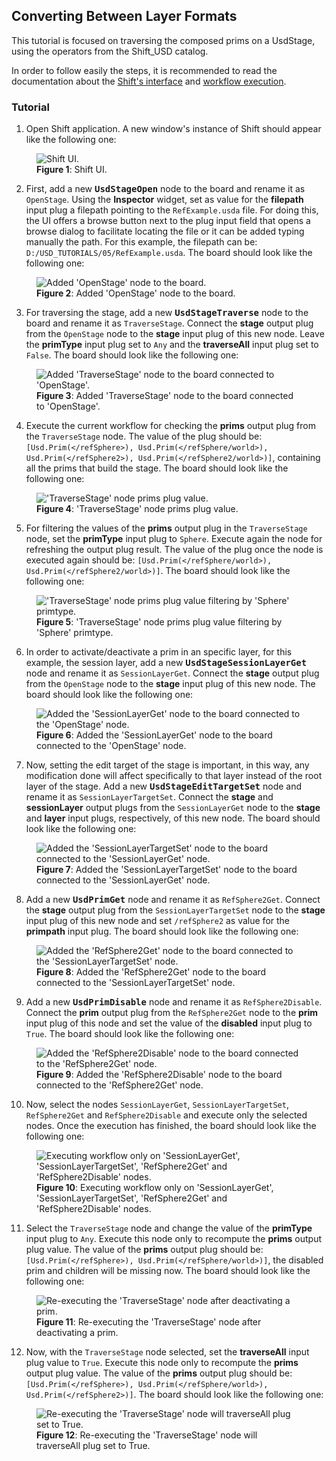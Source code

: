 ## Converting Between Layer Formats

This tutorial is focused on traversing the composed prims on a UsdStage, using the operators from the Shift_USD catalog.

In order to follow easily the steps, it is recommended to read the documentation about the [Shift's interface](../../../getting_started/basics/ui_overview.md) and [workflow execution](../../../getting_started/basics/execute.md).


### Tutorial

1. Open Shift application. A new window's instance of Shift should appear like the following one:

<figure>
    <img src="images/usd_tutorial_05/step_01_t05.png" alt="Shift UI.">
    <figcaption><b>Figure 1</b>: Shift UI.</figcaption>
</figure>

2. First, add a new **<tt>UsdStageOpen</tt>** node to the board and rename it as `OpenStage`. Using the **Inspector** widget, set as value for the **filepath** input plug a filepath pointing to the `RefExample.usda` file. For doing this, the UI offers a browse button next to the plug input field that opens a browse dialog to facilitate locating the file or it can be added typing manually the path. For this example, the filepath can be: `D:/USD_TUTORIALS/05/RefExample.usda`. The board should look like the following one:

<figure>
    <img src="images/usd_tutorial_05/step_02_t05.png" alt="Added 'OpenStage' node to the board.">
    <figcaption><b>Figure 2</b>: Added 'OpenStage' node to the board.</figcaption>
</figure>

3. For traversing the stage, add a new **<tt>UsdStageTraverse</tt>** node to the board and rename it as `TraverseStage`. Connect the **stage** output plug from the `OpenStage` node to the **stage** input plug of this new node. Leave the **primType** input plug set to `Any` and the **traverseAll** input plug set to `False`. The board should look like the following one:

<figure>
    <img src="images/usd_tutorial_05/step_03_t05.png" alt="Added 'TraverseStage' node to the board connected to 'OpenStage'.">
    <figcaption><b>Figure 3</b>: Added 'TraverseStage' node to the board connected to 'OpenStage'.</figcaption>
</figure>

4. Execute the current workflow for checking the **prims** output plug from the `TraverseStage` node. The value of the plug should be: `[Usd.Prim(</refSphere>), Usd.Prim(</refSphere/world>), Usd.Prim(</refSphere2>), Usd.Prim(</refSphere2/world>)]`, containing all the prims that build the stage. The board should look like the following one:

<figure>
    <img src="images/usd_tutorial_05/step_04_t05.png" alt="'TraverseStage' node prims plug value.">
    <figcaption><b>Figure 4</b>: 'TraverseStage' node prims plug value.</figcaption>
</figure>

5. For filtering the values of the **prims** output plug in the `TraverseStage` node, set the **primType** input plug to `Sphere`. Execute again the node for refreshing the output plug result. The value of the plug once the node is executed again should be: `[Usd.Prim(</refSphere/world>), Usd.Prim(</refSphere2/world>)]`. The board should look like the following one:

<figure>
    <img src="images/usd_tutorial_05/step_05_t05.png" alt="'TraverseStage' node prims plug value filtering by 'Sphere' primtype.">
    <figcaption><b>Figure 5</b>: 'TraverseStage' node prims plug value filtering by 'Sphere' primtype.</figcaption>
</figure>

6. In order to activate/deactivate a prim in an specific layer, for this example, the session layer, add a new **<tt>UsdStageSessionLayerGet</tt>** node and rename it as `SessionLayerGet`. Connect the **stage** output plug from the `OpenStage` node to the **stage** input plug of this new node. The board should look like the following one:

<figure>
    <img src="images/usd_tutorial_05/step_06_t05.png" alt="Added the 'SessionLayerGet' node to the board connected to the 'OpenStage' node.">
    <figcaption><b>Figure 6</b>: Added the 'SessionLayerGet' node to the board connected to the 'OpenStage' node.</figcaption>
</figure>

7. Now, setting the edit target of the stage is important, in this way, any modification done will affect specifically to that layer instead of the root layer of the stage. Add a new **<tt>UsdStageEditTargetSet</tt>** node and rename it as `SessionLayerTargetSet`. Connect the **stage** and **sessionLayer** output plugs from the `SessionLayerGet` node to the **stage** and **layer** input plugs, respectively, of this new node. The board should look like the following one:

<figure>
    <img src="images/usd_tutorial_05/step_07_t05.png" alt="Added the 'SessionLayerTargetSet' node to the board connected to the 'SessionLayerGet' node.">
    <figcaption><b>Figure 7</b>: Added the 'SessionLayerTargetSet' node to the board connected to the 'SessionLayerGet' node.</figcaption>
</figure>

8. Add a new **<tt>UsdPrimGet</tt>** node and rename it as `RefSphere2Get`. Connect the **stage** output plug from the `SessionLayerTargetSet` node to the **stage** input plug of this new node and set `/refSphere2` as value for the **primpath** input plug. The board should look like the following one:

<figure>
    <img src="images/usd_tutorial_05/step_08_t05.png" alt="Added the 'RefSphere2Get' node to the board connected to the 'SessionLayerTargetSet' node.">
    <figcaption><b>Figure 8</b>: Added the 'RefSphere2Get' node to the board connected to the 'SessionLayerTargetSet' node.</figcaption>
</figure>

9. Add a new **<tt>UsdPrimDisable</tt>** node and rename it as `RefSphere2Disable`. Connect the **prim** output plug from the `RefSphere2Get` node to the **prim** input plug of this node and set the value of the **disabled** input plug to `True`. The board should look like the following one:

<figure>
    <img src="images/usd_tutorial_05/step_09_t05.png" alt="Added the 'RefSphere2Disable' node to the board connected to the 'RefSphere2Get' node.">
    <figcaption><b>Figure 9</b>: Added the 'RefSphere2Disable' node to the board connected to the 'RefSphere2Get' node.</figcaption>
</figure>

10. Now, select the nodes `SessionLayerGet`, `SessionLayerTargetSet`, `RefSphere2Get` and `RefSphere2Disable` and execute only the selected nodes. Once the execution has finished, the board should look like the following one:

<figure>
    <img src="images/usd_tutorial_05/step_10_t05.png" alt="Executing workflow only on 'SessionLayerGet', 'SessionLayerTargetSet', 'RefSphere2Get' and 'RefSphere2Disable' nodes.">
    <figcaption><b>Figure 10</b>: Executing workflow only on 'SessionLayerGet', 'SessionLayerTargetSet', 'RefSphere2Get' and 'RefSphere2Disable' nodes.</figcaption>
</figure>

11. Select the `TraverseStage` node and change the value of the **primType** input plug to `Any`. Execute this node only to recompute the **prims** output plug value. The value of the **prims** output plug should be: `[Usd.Prim(</refSphere>), Usd.Prim(</refSphere/world>)]`, the disabled prim and children will be missing now. The board should look like the following one:

<figure>
    <img src="images/usd_tutorial_05/step_11_t05.png" alt="Re-executing the 'TraverseStage' node after deactivating a prim.">
    <figcaption><b>Figure 11</b>: Re-executing the 'TraverseStage' node after deactivating a prim.</figcaption>
</figure>

12. Now, with the `TraverseStage` node selected, set the **traverseAll** input plug value to `True`. Execute this node only to recompute the **prims** output plug value. The value of the **prims** output plug should be: `[Usd.Prim(</refSphere>), Usd.Prim(</refSphere/world>), Usd.Prim(</refSphere2>)]`. The board should look like the following one:

<figure>
    <img src="images/usd_tutorial_05/step_12_t05.png" alt="Re-executing the 'TraverseStage' node will traverseAll plug set to True.">
    <figcaption><b>Figure 12</b>: Re-executing the 'TraverseStage' node will traverseAll plug set to True.</figcaption>
</figure>
